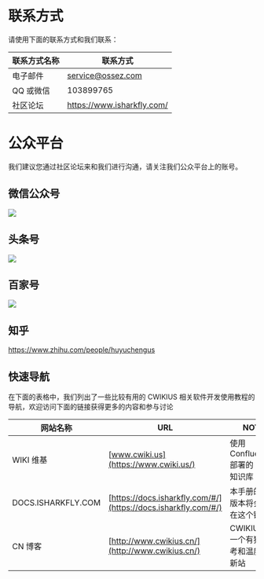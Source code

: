 # 联系方式

请使用下面的联系方式和我们联系：

| 联系方式名称 | 联系方式                                          |
|--------|-----------------------------------------------|
| 电子邮件   | [service@ossez.com](mailto:service@ossez.com) |
| QQ 或微信 | 103899765                                     |
| 社区论坛   | https://www.isharkfly.com/                    |

# 公众平台

我们建议您通过社区论坛来和我们进行沟通，请关注我们公众平台上的账号。

## 微信公众号
![](https://cdn.ossez.com/img/cwikius/cwikius-qr-wechat-search-w400.png )

## 头条号
![](https://cdn.ossez.com/img/cwikius/cwikus-qr-toutiao.png)

## 百家号
![](https://cdn.ossez.com/img/sharkfly/baidu/baidu-qr.jpg)

## 知乎
https://www.zhihu.com/people/huyuchengus

## 快速导航

在下面的表格中，我们列出了一些比较有用的 CWIKIUS 相关软件开发使用教程的导航，欢迎访问下面的链接获得更多的内容和参与讨论

| 网站名称               | URL                                                            | NOTE                       |
|--------------------|----------------------------------------------------------------|----------------------------|
| WIKI 维基            | [www.cwiki.us](https://www.cwiki.us/)                          | 使用 Confluence 部署的 WIKI 知识库 |
| DOCS.ISHARKFLY.COM | [https://docs.isharkfly.com/#/](https://docs.isharkfly.com/#/) | 本手册的编译版本将会部署在这个链接上         |
| CN 博客              | [http://www.cwikius.cn/](http://www.cwikius.cn/)               | CWIKIUS.CN 一个有独立思考和温度的清新站  |
